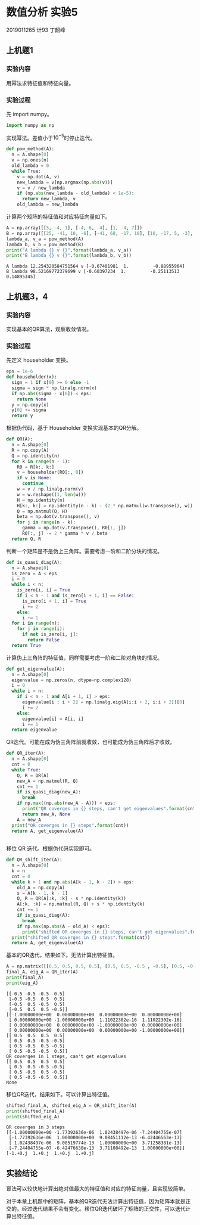 # 数值分析 实验5
2019011265 计93 丁韶峰

## 上机题1

### 实验内容

用幂法求特征值和特征向量。

### 实验过程

先 import numpy。


```python
import numpy as np
```

实现幂法。差值小于$10^{-5}$时停止迭代。


```python
def pow_method(A):
  n = A.shape[0]
  v = np.ones(n)
  old_lambda = 0
  while True:
    v = np.dot(A, v)
    new_lambda = v[np.argmax(np.abs(v))]
    v = v / new_lambda
    if (np.abs(new_lambda - old_lambda) < 1e-5):
      return new_lambda, v
    old_lambda = new_lambda
```

计算两个矩阵的特征值和对应特征向量如下。


```python
A = np.array([[5, -4, 1], [-4, 6, -4], [1, -4, 7]])
B = np.array([[25, -41, 10, -6], [-41, 68, -17, 10], [10, -17, 5, -3], [-6, 10, -3, 2]])
lambda_a, v_a = pow_method(A)
lambda_b, v_b = pow_method(B)
print("A lambda {} v {}".format(lambda_a, v_a))
print("B lambda {} v {}".format(lambda_b, v_b))
```

    A lambda 12.254320584751564 v [-0.67401981  1.         -0.88955964]
    B lambda 98.52169772379699 v [-0.60397234  1.         -0.25113513  0.14895345]


## 上机题3，4

### 实验内容

实现基本的QR算法，观察收敛情况。

### 实验过程

先定义 householder 变换。


```python
eps = 1e-6
def householder(x):
  sign = 1 if x[0] >= 0 else -1
  sigma = sign * np.linalg.norm(x)
  if np.abs(sigma - x[0]) < eps:
    return None
  y = np.copy(x)
  y[0] += sigma
  return y
```

根据伪代码，基于 Householder 变换实现基本的QR分解。


```python
def QR(A):
  n = A.shape[0]
  R = np.copy(A)
  Q = np.identity(n)
  for k in range(n - 1):
    R0 = R[k:, k:]
    v = householder(R0[:, 0])
    if v is None:
      continue
    w = v / np.linalg.norm(v)
    w = w.reshape((1, len(w)))
    H = np.identity(n)
    H[k:, k:] = np.identity(n - k) - (2 * np.matmul(w.transpose(), w))
    Q = np.matmul(Q, H)
    beta = np.dot(v.transpose(), v)
    for j in range(n - k):
      gamma = np.dot(v.transpose(), R0[:, j])
      R0[:, j] -= 2 * gamma * v / beta
  return Q, R
```

判断一个矩阵是不是伪上三角阵。需要考虑一阶和二阶分块的情况。


```python
def is_quasi_diag(A):
  n = A.shape[0]
  is_zero = A < eps
  i = 0
  while i < n:
    is_zero[i, i] = True
    if i < n - 1 and is_zero[i + 1, i] == False:
      is_zero[i + 1, i] = True
      i += 2
    else:
      i += 1
  for i in range(n):
    for j in range(i):
      if not is_zero[i, j]:
        return False
  return True
```

计算伪上三角阵的特征值，同样需要考虑一阶和二阶对角块的情况。


```python
def get_eigenvalue(A):
  n = A.shape[0]
  eigenvalue = np.zeros(n, dtype=np.complex128)
  i = 0
  while i < n:
    if i < n - 1 and A[i + 1, i] > eps:
      eigenvalue[i : i + 2] = np.linalg.eig(A[i:i + 2, i:i + 2])[0]
      i += 2
    else:
      eigenvalue[i] = A[i, i]
      i += 1
  return eigenvalue
```

QR迭代。可能在成为伪三角阵前就收敛，也可能成为伪三角阵后才收敛。


```python
def QR_iter(A):
  n = A.shape[0]
  cnt = 0
  while True:
    Q, R = QR(A)
    new_A = np.matmul(R, Q)
    cnt += 1
    if is_quasi_diag(new_A):
      break
    if np.max((np.abs(new_A - A))) < eps:
      print("QR coverges in {} steps, can't get eigenvalues".format(cnt))
      return new_A, None
    A = new_A
  print("QR coverges in {} steps".format(cnt))
  return A, get_eigenvalue(A)
    
```

移位 QR 迭代。根据伪代码实现即可。


```python
def QR_shift_iter(A):
  n = A.shape[0]
  k = n
  cnt = 0
  while k > 1 and np.abs(A[k - 1, k - 2]) > eps:
    old_A = np.copy(A)
    s = A[k - 1, k - 1]
    Q, R = QR(A[:k, :k] - s * np.identity(k))
    A[:k, :k] = np.matmul(R, Q) + s * np.identity(k)
    cnt += 1
    if is_quasi_diag(A):
      break
    if np.max(np.abs(A - old_A) < eps):
      print("shifted QR coverges in {} steps, can't get eigenvalues".format(cnt))
  print("shifted QR coverges in {} steps".format(cnt))
  return A, get_eigenvalue(A)

```

基本的QR迭代，结果如下。无法计算出特征值。


```python
A = np.matrix([[0.5, 0.5, 0.5, 0.5], [0.5, 0.5, -0.5 , -0.5], [0.5, -0.5, 0.5, -0.5], [0.5, -0.5, -0.5, 0.5]])
final_A, eig_A = QR_iter(A)
print(final_A)
print(eig_A)
```

    [[-0.5 -0.5 -0.5 -0.5]
     [-0.5 -0.5  0.5  0.5]
     [-0.5  0.5 -0.5  0.5]
     [-0.5  0.5  0.5 -0.5]]
    [[-1.00000000e+00  0.00000000e+00  0.00000000e+00  0.00000000e+00]
     [ 0.00000000e+00 -1.00000000e+00  1.11022302e-16  1.11022302e-16]
     [ 0.00000000e+00  0.00000000e+00 -1.00000000e+00  0.00000000e+00]
     [ 0.00000000e+00  0.00000000e+00  0.00000000e+00 -1.00000000e+00]]
    [[ 0.5  0.5  0.5  0.5]
     [ 0.5  0.5 -0.5 -0.5]
     [ 0.5 -0.5  0.5 -0.5]
     [ 0.5 -0.5 -0.5  0.5]]
    QR coverges in 1 steps, can't get eigenvalues
    [[ 0.5  0.5  0.5  0.5]
     [ 0.5  0.5 -0.5 -0.5]
     [ 0.5 -0.5  0.5 -0.5]
     [ 0.5 -0.5 -0.5  0.5]]
    None


移位QR迭代，结果如下。可以计算出特征值。


```python
shifted_final_A, shifted_eig_A = QR_shift_iter(A)
print(shifted_final_A)
print(shifted_eig_A)
```

    QR coverges in 3 steps
    [[-1.00000000e+00 -1.77392636e-06  1.02438497e-06 -7.24404755e-07]
     [-1.77392636e-06  1.00000000e+00  9.08451112e-13 -6.42446563e-13]
     [ 1.02438497e-06  9.08519774e-13  1.00000000e+00  3.71258381e-13]
     [-7.24404755e-07 -6.42476638e-13  3.71108492e-13  1.00000000e+00]]
    [-1.+0.j  1.+0.j  1.+0.j  1.+0.j]


## 实验结论

幂法可以较快地计算出绝对值最大的特征值和对应的特征向量，且实现较简单。

对于本章上机题中的矩阵，基本的QR迭代无法计算出特征值，因为矩阵本就是正交的，经过迭代结果不会有变化。移位QR迭代破坏了矩阵的正交性，可以迭代计算出特征值。
